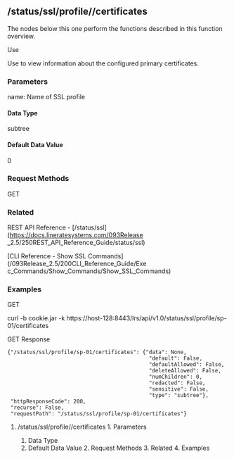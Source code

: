 ## /status/ssl/profile/<name>/certificates

The nodes below this one perform the functions described in this function
overview.

Use

Use to view information about the configured primary certificates.

### Parameters

name: Name of SSL profile

#### Data Type

subtree

#### Default Data Value

0

### Request Methods

GET

### Related

REST API Reference - [/status/ssl](https://docs.lineratesystems.com/093Release
_2.5/250REST_API_Reference_Guide/status/ssl)

[CLI Reference - Show SSL Commands](/093Release_2.5/200CLI_Reference_Guide/Exe
c_Commands/Show_Commands/Show_SSL_Commands)

### Examples

GET

curl -b cookie.jar -k
https://host-128:8443/lrs/api/v1.0/status/ssl/profile/sp-01/certificates

GET Response

    
    
    {"/status/ssl/profile/sp-01/certificates": {"data": None,
                                                 "default": False,
                                                 "defaultAllowed": False,
                                                 "deleteAllowed": False,
                                                 "numChildren": 0,
                                                 "redacted": False,
                                                 "sensitive": False,
                                                 "type": "subtree"},
     "httpResponseCode": 200,
     "recurse": False,
     "requestPath": "/status/ssl/profile/sp-01/certificates"}
    

  1. /status/ssl/profile/<name>/certificates
    1. Parameters
      1. Data Type
      2. Default Data Value
    2. Request Methods
    3. Related
    4. Examples

